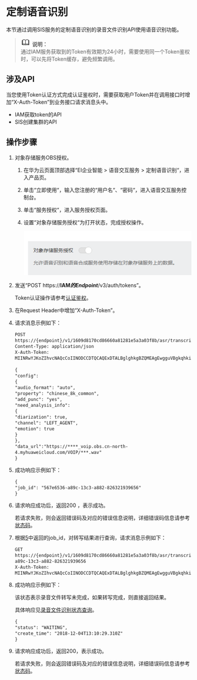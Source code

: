 # 定制语音识别<a name="sis_03_0101"></a>

本节通过调用SIS服务的定制语音识别的录音文件识别API使用语音识别功能。

>![](public_sys-resources/icon-note.gif) **说明：**   
>通过IAM服务获取到的Token有效期为24小时，需要使用同一个Token鉴权时，可以先将Token缓存，避免频繁调用。  

## 涉及API<a name="zh-cn_topic_0171541475_zh-cn_topic_0171174235_zh-cn_topic_0111418639_section101152312311"></a>

当您使用Token认证方式完成认证鉴权时，需要获取用户Token并在调用接口时增加“X-Auth-Token”到业务接口请求消息头中。

-   IAM获取token的API
-   SIS创建集群的API

## 操作步骤<a name="zh-cn_topic_0171541475_zh-cn_topic_0171174235_zh-cn_topic_0111418639_section84735913247"></a>

1.  对象存储服务OBS授权。
    1.  在华为云页面顶部选择“EI企业智能 \> 语音交互服务 \> 定制语音识别“，进入产品页。
    2.  单击“立即使用“，输入您注册的“用户名“、“密码“，进入语音交互服务控制台。
    3.  单击“服务授权“，进入服务授权页面。
    4.  设置“对象存储服务授权“为打开状态，完成授权操作。

        ![](figures/zh-cn_image_0183799109.png)

2.  发送“POST https://**IAM**_**的Endpoint**_/v3/auth/tokens”。

    Token认证操作请参考[认证鉴权](认证鉴权.md)。

3.  在Request Header中增加“X-Auth-Token”。
4.  请求消息示例如下：

    ```
    POST https://{endpoint}/v1/1609d8170cd86660a81281e5a3a03f8b/asr/transcriber/jobs
    Content-Type: application/json
    X-Auth-Token: MIINRwYJKoZIhvcNAQcCoIINODCCDTQCAQExDTALBglghkgBZQMEAgEwgguVBgkqhkiG...
    
    {
    "config":
    {
    "audio_format": "auto",
    "property": "chinese_8k_common",
    "add_punc": "yes",
    "need_analysis_info":
    {
    "diarization": true,
    "channel": "LEFT_AGENT",
    "emotion": true
    }
    },
    "data_url":"https://****_voip.obs.cn-north-4.myhuaweicloud.com/VOIP/***.wav"
    }
    ```

5.  <a name="zh-cn_topic_0092677182_le195d2ff096f45e1b5cf926ccef95f80"></a>成功响应示例如下：

    ```
    {
    "job_id": "567e6536-a89c-13c3-a882-826321939656"
    }
    ```

6.  请求响应成功后，返回200 ，表示成功。

    若请求失败，则会返回错误码及对应的错误信息说明，详细错误码信息请参考[状态码](状态码.md)。

7.  根据[5](#zh-cn_topic_0092677182_le195d2ff096f45e1b5cf926ccef95f80)中返回的job\_id，对转写结果进行查询，请求消息示例如下：

    ```
    GET https://{endpoint}/v1/1609d8170cd86660a81281e5a3a03f8b/asr/transcriber/jobs/567e6536-a89c-13c3-a882-826321939656
    X-Auth-Token: MIINRwYJKoZIhvcNAQcCoIINODCCDTQCAQExDTALBglghkgBZQMEAgEwgguVBgkqhkiG...
    ```

8.  成功响应示例如下：

    该状态表示录音文件转写未完成，如果转写完成，则直接返回结果。

    具体响应见[录音文件识别状态查询](录音文件识别状态查询.md)。

    ```
    {
    "status": "WAITING",
    "create_time": "2018-12-04T13:10:29.310Z"
    }
    ```

9.  请求响应成功后，返回200，表示成功。

    若请求失败，则会返回错误码及对应的错误信息说明，详细错误码信息请参考[状态码](状态码.md)。


